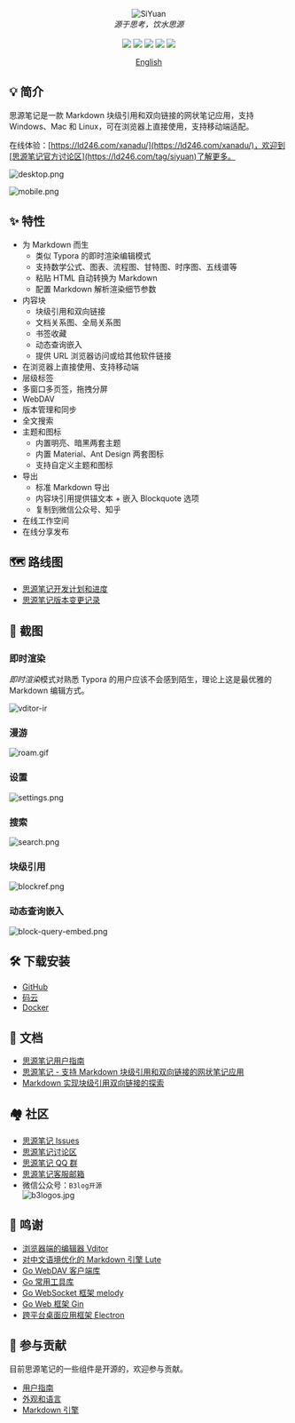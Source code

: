 <p align="center">
<img alt="SiYuan" src="https://b3log.org/images/brand/siyuan-128.png">
<br>
<em>源于思考，饮水思源</em>
<br><br>
<a title="Releases" target="_blank" href="https://github.com/siyuan-note/siyuan/releases"><img src="https://img.shields.io/github/release/siyuan-note/siyuan.svg?style=flat-square&color=FF9900"></a>
<a title="Release Date" target="_blank" href="https://github.com/siyuan-note/siyuan/releases"><img src="https://img.shields.io/github/release-date/siyuan-note/siyuan.svg?style=flat-square&color=99CCFF"></a>
<a title="Downloads" target="_blank" href="https://github.com/siyuan-note/siyuan/releases"><img src="https://img.shields.io/github/downloads/siyuan-note/siyuan/total.svg?style=flat-square&color=blueviolet"></a>
<a title="Docker Pulls" target="_blank" href="https://hub.docker.com/r/b3log/siyuan"><img src="https://img.shields.io/docker/pulls/b3log/siyuan.svg?style=flat-square&color=FF96B4"></a>
<a title="Hits" target="_blank" href="https://github.com/siyuan-note/siyuan"><img src="https://hits.b3log.org/siyuan-note/siyuan.svg"></a>
</p>

<p align="center">
<a href="https://github.com/siyuan-note/siyuan/blob/master/README_en_US.md">English</a>
</p>

## 💡 简介

思源笔记是一款 Markdown 块级引用和双向链接的网状笔记应用，支持 Windows、Mac 和 Linux，可在浏览器上直接使用，支持移动端适配。

在线体验：[https://ld246.com/xanadu/](https://ld246.com/xanadu/)，欢迎到[思源笔记官方讨论区](https://ld246.com/tag/siyuan)了解更多。

![desktop.png](https://cdn.jsdelivr.net/gh/siyuan-note/siyuan@master/screenshots/desktop.png)

![mobile.png](https://cdn.jsdelivr.net/gh/siyuan-note/siyuan@master/screenshots/mobile.png)

## ✨  特性

* 为 Markdown 而生
  * 类似 Typora 的即时渲染编辑模式
  * 支持数学公式、图表、流程图、甘特图、时序图、五线谱等
  * 粘贴 HTML 自动转换为 Markdown
  * 配置 Markdown 解析渲染细节参数
* 内容块
  * 块级引用和双向链接
  * 文档关系图、全局关系图
  * 书签收藏
  * 动态查询嵌入
  * 提供 URL 浏览器访问或给其他软件链接 
* 在浏览器上直接使用、支持移动端
* 层级标签
* 多窗口多页签，拖拽分屏
* WebDAV
* 版本管理和同步
* 全文搜索
* 主题和图标
  * 内置明亮、暗黑两套主题
  * 内置 Material、Ant Design 两套图标
  * 支持自定义主题和图标
* 导出
  * 标准 Markdown 导出
  * 内容块引用提供锚文本 + 嵌入 Blockquote 选项
  * 复制到微信公众号、知乎
* 在线工作空间
* 在线分享发布

## 🗺️ 路线图

* [思源笔记开发计划和进度](https://github.com/siyuan-note/siyuan/projects/1)
* [思源笔记版本变更记录](https://github.com/siyuan-note/siyuan/blob/master/CHANGE_LOGS.md)

## 📸 截图

### 即时渲染

*即时渲染*模式对熟悉 Typora 的用户应该不会感到陌生，理论上这是最优雅的 Markdown 编辑方式。

![vditor-ir](https://cdn.jsdelivr.net/gh/siyuan-note/siyuan@master/screenshots/ir.gif)

### 漫游

![roam.gif](https://cdn.jsdelivr.net/gh/siyuan-note/siyuan@master/screenshots/roam.gif)

### 设置

![settings.png](https://cdn.jsdelivr.net/gh/siyuan-note/siyuan@master/screenshots/settings.png)

### 搜索

![search.png](https://cdn.jsdelivr.net/gh/siyuan-note/siyuan@master/screenshots/search.png)

### 块级引用

![blockref.png](https://cdn.jsdelivr.net/gh/siyuan-note/siyuan@master/screenshots/block-ref.gif)

### 动态查询嵌入

![block-query-embed.png](https://cdn.jsdelivr.net/gh/siyuan-note/siyuan@master/screenshots/block-query-embed.png)

## 🛠️ 下载安装

* [GitHub](https://github.com/siyuan-note/siyuan/releases)
* [码云](https://gitee.com/siyuan-note/siyuan/releases)
* [Docker](https://hub.docker.com/r/b3log/siyuan)

## 📜 文档

* [思源笔记用户指南](https://ld246.com/udanax/1602224134353)
* [思源笔记 - 支持 Markdown 块级引用和双向链接的网状笔记应用](https://ld246.com/article/1598872180233)
* [Markdown 实现块级引用双向链接的探索](https://ld246.com/article/1597226949061)

## 🏘️ 社区

* [思源笔记 Issues](https://github.com/siyuan-note/siyuan/issues)
* [思源笔记讨论区](https://ld246.com/tag/siyuan)
* [思源笔记 QQ 群](https://jq.qq.com/?_wv=1027&k=brIyNm7y)
* [思源笔记客服邮箱](mailto:support@b3log.org)
* 微信公众号：`B3log开源`  
  ![b3logos.jpg](https://b3logfile.com/file/2020/08/b3logos-032af045.jpg)

## 🙏 鸣谢

* [浏览器端的编辑器 Vditor](https://github.com/Vanessa219/vditor)
* [对中文语境优化的 Markdown 引擎 Lute](https://github.com/88250/lute)
* [Go WebDAV 客户端库](https://github.com/88250/gowebdav)
* [Go 常用工具库](https://github.com/88250/gulu)
* [Go WebSocket 框架 melody](https://github.com/88250/melody)
* [Go Web 框架 Gin](https://github.com/gin-gonic/gin)
* [跨平台桌面应用框架 Electron](https://github.com/electron/electron)

## 💌 参与贡献

目前思源笔记的一些组件是开源的，欢迎参与贡献。

* [用户指南](https://github.com/siyuan-note/user-guide-zh_CN)
* [外观和语言](https://github.com/siyuan-note/appearance)
* [Markdown 引擎](https://github.com/88250/lute)
